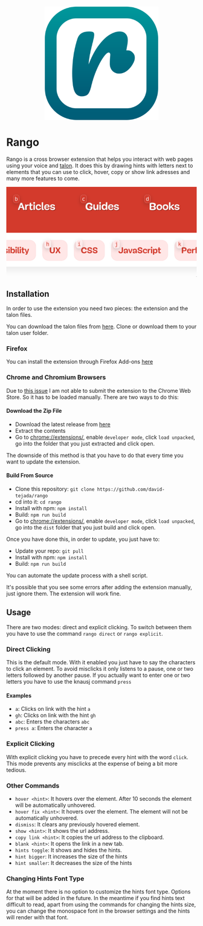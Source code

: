 <p align="center">
  <img width="300" height="300" src="./src/assets/icon.svg">
</p>

# Rango

Rango is a cross browser extension that helps you interact with web pages using your voice and [talon](https://talonvoice.com/). It does this by drawing hints with letters next to elements that you can use to click, hover, copy or show link adresses and many more features to come.

<p align="center">
  <img src="src/assets/screenshot.png">
</p>

## Installation

In order to use the extension you need two pieces: the extension and the talon files.

You can download the talon files from [here](https://github.com/david-tejada/rango-talon). Clone or download them to your talon user folder.

### Firefox

You can install the extension through Firefox Add-ons [here](https://addons.mozilla.org/en-US/firefox/addon/rango/)

### Chrome and Chromium Browsers

Due to [this issue](https://github.com/david-tejada/rango/issues/5) I am not able to submit the extension to the Chrome Web Store. So it has to be loaded manually. There are two ways to do this:

#### Download the Zip File

- Download the latest release from [here](https://github.com/david-tejada/rango/releases)
- Extract the contents
- Go to [chrome://extensions/](chrome://extensions/), enable `developer mode`, click `load unpacked`, go into the folder that you just extracted and click open.

The downside of this method is that you have to do that every time you want to update the extension.

#### Build From Source

- Clone this repository: `git clone https://github.com/david-tejada/rango`
- cd into it: `cd rango`
- Install with npm: `npm install`
- Build: `npm run build`
- Go to [chrome://extensions/](chrome://extensions/), enable `developer mode`, click `load unpacked`, go into the `dist` folder that you just build and click open.

Once you have done this, in order to update, you just have to:

- Update your repo: `git pull`
- Install with npm: `npm install`
- Build: `npm run build`

You can automate the update process with a shell script.

It's possible that you see some errors after adding the extension manually, just ignore them. The extension will work fine.

## Usage

There are two modes: direct and explicit clicking. To switch between them you have to use the command `rango direct` or `rango explicit`.

### Direct Clicking

This is the default mode. With it enabled you just have to say the characters to click an element. To avoid misclicks it only listens to a pause, one or two letters followed by another pause. If you actually want to enter one or two letters you have to use the knausj command `press`

#### Examples

- `a`: Clicks on link with the hint `a`
- `gh`: Clicks on link with the hint `gh`
- `abc`: Enters the characters `abc`
- `press a`: Enters the character `a`

### Explicit Clicking

With explicit clicking you have to precede every hint with the word `click`. This mode prevents any misclicks at the expense of being a bit more tedious.

### Other Commands

- `hover <hint>`: It hovers over the element. After 10 seconds the element will be automatically unhovered.
- `hover fix <hint>`: It hovers over the element. The element will not be automatically unhovered.
- `dismiss`: It clears any previously hovered element.
- `show <hint>`: It shows the url address.
- `copy link <hint>`: It copies the url address to the clipboard.
- `blank <hint>`: It opens the link in a new tab.
- `hints toggle`: It shows and hides the hints.
- `hint bigger`: It increases the size of the hints
- `hint smaller`: It decreases the size of the hints

### Changing Hints Font Type

At the moment there is no option to customize the hints font type. Options for that will be added in the future. In the meantime if you find hints text difficult to read, apart from using the commands for changing the hints size, you can change the monospace font in the browser settings and the hints will render with that font.
